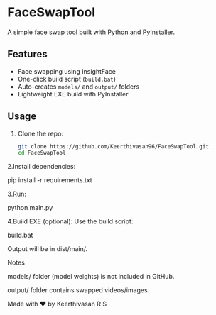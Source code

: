 # FaceSwapTool

A simple face swap tool built with Python and PyInstaller.

## Features
- Face swapping using InsightFace  
- One-click build script (`build.bat`)  
- Auto-creates `models/` and `output/` folders  
- Lightweight EXE build with PyInstaller  

## Usage
1. Clone the repo:
   ```bash
   git clone https://github.com/Keerthivasan96/FaceSwapTool.git
   cd FaceSwapTool


2.Install dependencies:

pip install -r requirements.txt

3.Run:

python main.py


4.Build EXE (optional):
Use the build script:

build.bat


Output will be in dist/main/.

Notes

models/ folder (model weights) is not included in GitHub.

output/ folder contains swapped videos/images.

Made with ❤️ by Keerthivasan R S
